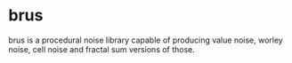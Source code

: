 # brus
brus is a procedural noise library capable of producing value noise, worley noise, cell noise and fractal sum versions of those.
